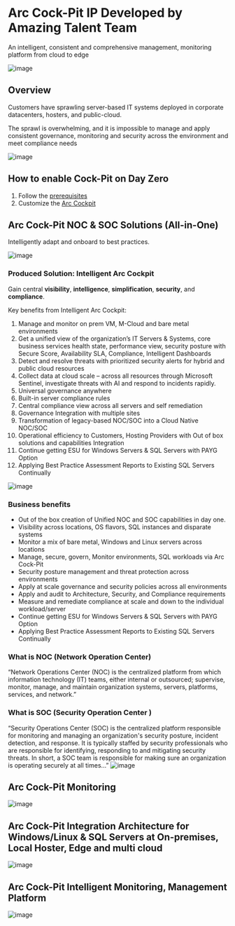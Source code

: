 # Arc Cock-Pit IP Developed by Amazing Talent Team

An intelligent, consistent and comprehensive management, monitoring platform from cloud to edge

![image](https://github.com/ALADAGM/ArcCock-Pit/assets/3506526/95940d0d-28df-4c02-88bc-40336e3be1ca)

## Overview

Customers have sprawling server-based IT systems deployed in corporate datacenters, hosters, and public-cloud.

The sprawl is overwhelming, and it is impossible to manage and apply consistent governance, monitoring and security across the environment and meet compliance needs

![image](https://github.com/ALADAGM/ArcCock-Pit/assets/3506526/d70b72b8-dd22-4cab-85c1-443d88c5102a)

## How to enable Cock-Pit on Day Zero

1. Follow the [prerequisites](/prerequisites.md)
2. Customize the [Arc Cockpit](/customizecockpit.md)

## Arc Cock-Pit NOC & SOC Solutions (All-in-One)

Intelligently adapt and onboard to best practices.

![image](https://github.com/ALADAGM/ArcCock-Pit/assets/3506526/3557d64f-9fa0-473c-a9b5-b6ad76826b67)

### Produced Solution: Intelligent Arc Cockpit

Gain central **visibility**, **intelligence**, **simplification**, **security**, and **compliance**.

Key benefits from Intelligent Arc Cockpit:

1. Manage and monitor on prem VM, M-Cloud and bare metal environments
2. Get a unified view of the organization’s IT Servers & Systems, core business services health state, performance view, security posture with Secure Score, Availability SLA, Compliance, Intelligent Dashboards
3. Detect and resolve threats with prioritized security alerts for hybrid and public cloud resources
4. Collect data at cloud scale – across all resources through Microsoft Sentinel, investigate threats with AI and respond to incidents rapidly.
5. Universal governance anywhere
6. Built-in server compliance rules
7. Central compliance view across all servers and self remediation
8. Governance Integration with multiple sites
9. Transformation of legacy-based NOC/SOC into a Cloud Native NOC/SOC
10. Operational efficiency to Customers, Hosting Providers with Out of box solutions and capabilities Integration
11. Continue getting ESU for Windows Servers & SQL Servers with PAYG Option
12. Applying Best Practice Assessment Reports to Existing SQL Servers Continually

![image](https://github.com/ALADAGM/ArcCock-Pit/assets/3506526/c682206b-64d9-4b31-ac23-78d957292d0b)

### Business benefits

- Out of the box creation of Unified NOC and SOC capabilities in day one.
- Visibility across locations, OS flavors, SQL instances and disparate systems
- Monitor a mix of bare metal, Windows and Linux servers across locations
- Manage, secure, govern, Monitor environments, SQL workloads via Arc Cock-Pit
- Security posture management and threat protection across environments
- Apply at scale governance and security policies across all environments
- Apply and audit to Architecture, Security, and Compliance requirements
- Measure and remediate compliance at scale and down to the individual workload/server
- Continue getting ESU for Windows Servers & SQL Servers with PAYG Option
- Applying Best Practice Assessment Reports to Existing SQL Servers Continually

### What is NOC (Network Operation Center)

“Network Operations Center (NOC) is the centralized platform from which information technology (IT) teams, either internal or outsourced; supervise, monitor, manage, and maintain organization systems, servers, platforms, services, and network.”

### What is SOC (Security Operation Center )

“Security Operations Center (SOC) is the centralized platform responsible for monitoring and managing an organization's security posture, incident detection, and response. It is typically staffed by security professionals who are responsible for identifying, responding to and mitigating security threats. In short, a SOC team is responsible for making sure an organization is operating securely at all times…” ![image](https://github.com/ALADAGM/ArcCock-Pit/assets/3506526/e752d5a1-7626-4913-927f-7a6777348023)

## Arc Cock-Pit Monitoring

![image](https://github.com/ALADAGM/ArcCock-Pit/assets/3506526/b863b80b-ba67-4b99-b3e4-6c3ae40f70ec)

## Arc Cock-Pit Integration Architecture for Windows/Linux & SQL Servers at On-premises, Local Hoster, Edge and multi cloud

![image](https://github.com/ALADAGM/ArcCock-Pit/assets/3506526/6d2c9214-5731-4599-9ab7-1b6561b0f92b)

## Arc Cock-Pit Intelligent Monitoring, Management Platform

![image](https://github.com/ALADAGM/ArcCock-Pit/assets/3506526/f073a00a-f3f0-4f7d-9576-1e25119f0c4a)
